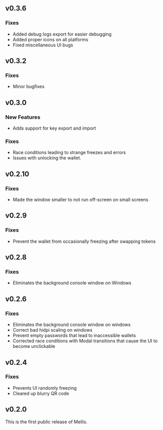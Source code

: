 ## v0.3.6

### Fixes

* Added debug logs export for easier debugging
* Added proper icons on all platforms
* Fixed miscellaneous UI bugs

## v0.3.2

### Fixes

* Minor bugfixes

## v0.3.0

### New Features
* Adds support for key export and import

### Fixes

* Race conditions leading to strange freezes and errors
* Issues with unlocking the wallet.


##  v0.2.10

### Fixes

* Made the window smaller to not run off-screen on small screens


##  v0.2.9

### Fixes

* Prevent the wallet from occasionally freezing after swapping tokens


## v0.2.8

### Fixes

* Eliminates the background console window on Windows


##  v0.2.6

### Fixes

* Eliminates the background console window on windows
* Correct bad hidpi scaling on windows
* Prevent empty passwords that lead to inaccessible wallets
* Corrected race conditions with Modal transitions that cause the UI to become unclickable


##  v0.2.4

### Fixes

* Prevents UI randomly freezing
* Cleared up blurry QR code


##  v0.2.0

This is the first public release of Mellis.